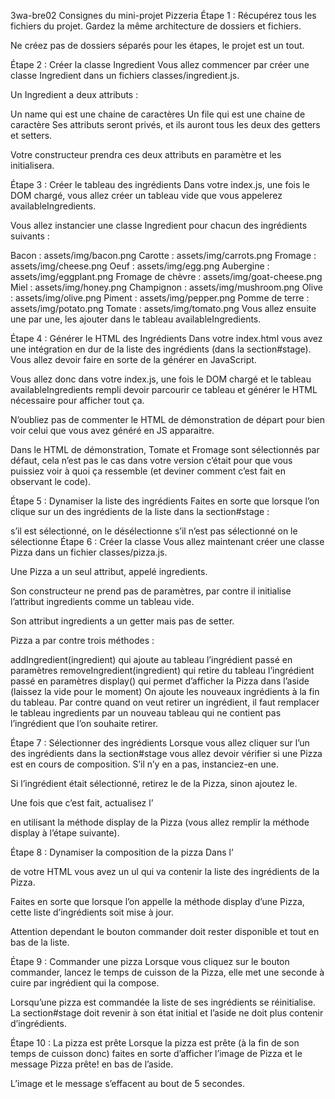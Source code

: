3wa-bre02
Consignes du mini-projet Pizzeria
Étape 1 :
Récupérez tous les fichiers du projet. Gardez la même architecture de dossiers et fichiers.

Ne créez pas de dossiers séparés pour les étapes, le projet est un tout.

Étape 2 : Créer la classe Ingredient
Vous allez commencer par créer une classe Ingredient dans un fichiers classes/ingredient.js.

Un Ingredient a deux attributs :

Un name qui est une chaine de caractères
Un file qui est une chaine de caractère
Ses attributs seront privés, et ils auront tous les deux des getters et setters.

Votre constructeur prendra ces deux attributs en paramètre et les initialisera.

Étape 3 : Créer le tableau des ingrédients
Dans votre index.js, une fois le DOM chargé, vous allez créer un tableau vide que vous appelerez availableIngredients.

Vous allez instancier une classe Ingredient pour chacun des ingrédients suivants :

Bacon : assets/img/bacon.png
Carotte : assets/img/carrots.png
Fromage : assets/img/cheese.png
Oeuf : assets/img/egg.png
Aubergine : assets/img/eggplant.png
Fromage de chèvre : assets/img/goat-cheese.png
Miel : assets/img/honey.png
Champignon : assets/img/mushroom.png
Olive : assets/img/olive.png
Piment : assets/img/pepper.png
Pomme de terre : assets/img/potato.png
Tomate : assets/img/tomato.png
Vous allez ensuite une par une, les ajouter dans le tableau availableIngredients.

Étape 4 : Générer le HTML des Ingrédients
Dans votre index.html vous avez une intégration en dur de la liste des ingrédients (dans la section#stage). Vous allez devoir faire en sorte de la générer en JavaScript.

Vous allez donc dans votre index.js, une fois le DOM chargé et le tableau availableIngredients rempli devoir parcourir ce tableau et générer le HTML nécessaire pour afficher tout ça.

N’oubliez pas de commenter le HTML de démonstration de départ pour bien voir celui que vous avez généré en JS apparaitre.

Dans le HTML de démonstration, Tomate et Fromage sont sélectionnés par défaut, cela n’est pas le cas dans votre version c’était pour que vous puissiez voir à quoi ça ressemble (et deviner comment c’est fait en observant le code).

Étape 5 : Dynamiser la liste des ingrédients
Faites en sorte que lorsque l’on clique sur un des ingrédients de la liste dans la section#stage :

s’il est sélectionné, on le désélectionne
s’il n’est pas sélectionné on le sélectionne
Étape 6 : Créer la classe
Vous allez maintenant créer une classe Pizza dans un fichier classes/pizza.js.

Une Pizza a un seul attribut, appelé ingredients.

Son constructeur ne prend pas de paramètres, par contre il initialise l’attribut ingredients comme un tableau vide.

Son attribut ingredients a un getter mais pas de setter.

Pizza a par contre trois méthodes :

addIngredient(ingredient) qui ajoute au tableau l’ingrédient passé en paramètres
removeIngredient(ingredient) qui retire du tableau l’ingrédient passé en paramètres
display() qui permet d’afficher la Pizza dans l’aside (laissez la vide pour le moment)
On ajoute les nouveaux ingrédients à la fin du tableau. Par contre quand on veut retirer un ingrédient, il faut remplacer le tableau ingredients par un nouveau tableau qui ne contient pas l’ingrédient que l’on souhaite retirer.

Étape 7 : Sélectionner des ingrédients
Lorsque vous allez cliquer sur l’un des ingrédients dans la section#stage vous allez devoir vérifier si une Pizza est en cours de composition. S’il n’y en a pas, instanciez-en une.

Si l’ingrédient était sélectionné, retirez le de la Pizza, sinon ajoutez le.

Une fois que c’est fait, actualisez l’<aside> en utilisant la méthode display de la Pizza (vous allez remplir la méthode display à l’étape suivante).

Étape 8 : Dynamiser la composition de la pizza
Dans l’<aside> de votre HTML vous avez un ul qui va contenir la liste des ingrédients de la Pizza.

Faites en sorte que lorsque l’on appelle la méthode display d’une Pizza, cette liste d’ingrédients soit mise à jour.

Attention dependant le bouton commander doit rester disponible et tout en bas de la liste.

Étape 9 : Commander une pizza
Lorsque vous cliquez sur le bouton commander, lancez le temps de cuisson de la Pizza, elle met une seconde à cuire par ingrédient qui la compose.

Lorsqu’une pizza est commandée la liste de ses ingrédients se réinitialise. La section#stage doit revenir à son état initial et l’aside ne doit plus contenir d’ingrédients.

Étape 10 : La pizza est prête
Lorsque la pizza est prête (à la fin de son temps de cuisson donc) faites en sorte d’afficher l’image de Pizza et le message Pizza prête! en bas de l’aside.

L’image et le message s’effacent au bout de 5 secondes.
